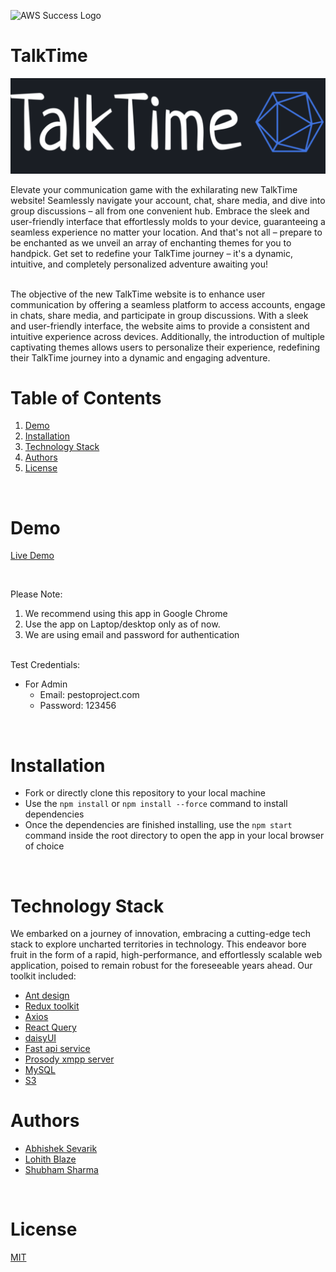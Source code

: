 ![AWS Success Logo](https://cdn.rawgit.com/sindresorhus/awesome/d7305f38d29fed78fa85652e3a63e154dd8e8829/media/badge.svg)

# TalkTime

![TalkTime Logo](./public/appLogo.png)

Elevate your communication game with the exhilarating new TalkTime website! Seamlessly navigate your account, chat, share media, and dive into group discussions – all from one convenient hub. Embrace the sleek and user-friendly interface that effortlessly molds to your device, guaranteeing a seamless experience no matter your location. And that's not all – prepare to be enchanted as we unveil an array of enchanting themes for you to handpick. Get set to redefine your TalkTime journey – it's a dynamic, intuitive, and completely personalized adventure awaiting you!

<br/>
The objective of the new TalkTime website is to enhance user communication by offering a seamless platform to access accounts, engage in chats, share media, and participate in group discussions. With a sleek and user-friendly interface, the website aims to provide a consistent and intuitive experience across devices. Additionally, the introduction of multiple captivating themes allows users to personalize their experience, redefining their TalkTime journey into a dynamic and engaging adventure.

<br/>

# Table of Contents

1. [Demo](#demo)
2. [Installation](#installation)
3. [Technology Stack](#technology-stack)
4. [Authors](#authors)
5. [License](#license)

<br/>

# Demo

[Live Demo](https://talktimeapp.com/)

<br/>

Please Note:

1. We recommend using this app in Google Chrome
2. Use the app on Laptop/desktop only as of now.
3. We are using email and password for authentication

<br/>
Test Credentials:

- For Admin
  - Email: pestoproject.com
  - Password: 123456

<br/>

# Installation

- Fork or directly clone this repository to your local machine
- Use the `npm install` or `npm install --force` command to install dependencies
- Once the dependencies are finished installing, use the `npm start` command inside the root directory to open the app in your local browser of choice

<br/>

# Technology Stack

We embarked on a journey of innovation, embracing a cutting-edge tech stack to explore uncharted territories in technology. This endeavor bore fruit in the form of a rapid, high-performance, and effortlessly scalable web application, poised to remain robust for the foreseeable years ahead. Our toolkit included:

- [Ant design](https://ant.design/)
- [Redux toolkit](https://redux-toolkit.js.org/)
- [Axios](https://axios-http.com/docs/intro)
- [React Query](https://react-query.tanstack.com/)
- [daisyUI](https://daisyui.com/)
- [Fast api service](https://fastapi.tiangolo.com/)
- [Prosody xmpp server](https://prosody.im/)
- [MySQL](https://www.mysql.com/)
- [S3](https://aws.amazon.com/pm/serv-s3/a?trk=b8b87cd7-09b8-4229-a529-91943319b8f5&sc_channel=ps&ef_id=EAIaIQobChMIxv-OxNvmgAMVgtdMAh3U9wVPEAAYASAAEgJpLPD_BwE:G:s&s_kwcid=AL!4422!3!536456067065!e!!g!!s3%20storage!11539706604!115473954914)
  <br/>

# Authors

- [Abhishek Sevarik](https://github.com/asevarik)
- [Lohith Blaze](https://github.com/LohithBlaze)
- [Shubham Sharma](https://github.com/sshubhamsharmaa)

<br/>

# License

[MIT](https://opensource.org/licenses/MIT)
